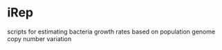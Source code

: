 # iRep
scripts for estimating bacteria growth rates based on population genome copy number variation
